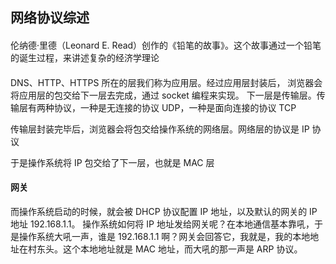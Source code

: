 ## 网络协议综述

####
伦纳德·里德（Leonard E. Read）创作的《铅笔的故事》。这个故事通过一个铅笔的诞生过程，来讲述复杂的经济学理论

####
DNS、HTTP、HTTPS 所在的层我们称为应用层。经过应用层封装后，
浏览器会将应用层的包交给下一层去完成，通过 socket 编程来实现。
下一层是传输层。传输层有两种协议，一种是无连接的协议 UDP，一种是面向连接的协议 TCP

传输层封装完毕后，浏览器会将包交给操作系统的网络层。网络层的协议是 IP 协议

于是操作系统将 IP 包交给了下一层，也就是 MAC 层

#### 网关
而操作系统启动的时候，就会被 DHCP 协议配置 IP 地址，以及默认的网关的 IP 地址 192.168.1.1。
操作系统如何将 IP 地址发给网关呢？在本地通信基本靠吼，于是操作系统大吼一声，谁是 192.168.1.1 啊？网关会回答它，我就是，我的本地地址在村东头。这个本地地址就是 MAC 地址，而大吼的那一声是 ARP 协议。